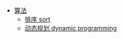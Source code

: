 <!-- _navbar.md -->
* [算法](/algorithm/)
  * [排序 sort](/algorithm/sort.md)
  * [动态规划 dynamic programming](/algorithm/sort.md)



